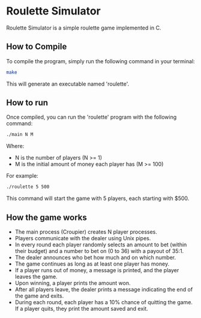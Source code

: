 # Roulette Simulator
Roulette Simulator is a simple roulette game implemented in C.
	
## How to Compile
To compile the program, simply run the following command in your terminal:
```bash
make
```
This will generate an executable named 'roulette'.

## How to run
Once compiled, you can run the 'roulette' program with the following command:
```bash
./main N M
```
Where:
- N is the number of players (N >= 1)
- M is the initial amount of money each player has (M >= 100)

For example:
```bash
./roulette 5 500
```
This command will start the game with 5 players, each starting with $500.

## How the game works
- The main process (Croupier) creates N player processes.
- Players communicate with the dealer using Unix pipes.
- In every round each player randomly selects an amount to bet (within their budget) and a number to bet on (0 to 36) with a payout of 35:1.
- The dealer announces who bet how much and on which number.
- The game continues as long as at least one player has money.
- If a player runs out of money, a message is printed, and the player leaves the game.
- Upon winning, a player prints the amount won.
- After all players leave, the dealer prints a message indicating the end of the game and exits.
- During each round, each player has a 10% chance of quitting the game. If a player quits, they print the amount saved and exit.
